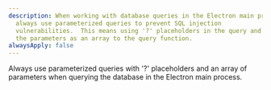 ```yaml
---
description: When working with database queries in the Electron main process,
  always use parameterized queries to prevent SQL injection
  vulnerabilities.  This means using '?' placeholders in the query and passing
  the parameters as an array to the query function.
alwaysApply: false
---
```


Always use parameterized queries with '?' placeholders and an array of parameters when querying the database in the Electron main process.